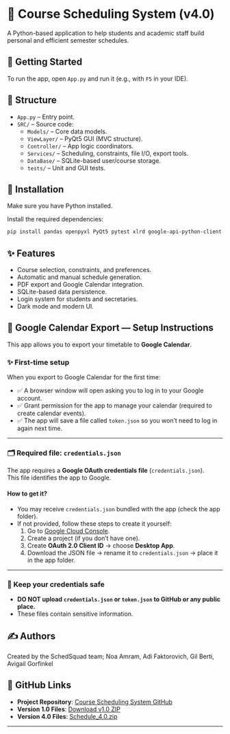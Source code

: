 # 📘 Course Scheduling System (v4.0)

A Python-based application to help students and academic staff build personal and efficient semester schedules.

## 🚀 Getting Started

To run the app, open `App.py` and run it (e.g., with `F5` in your IDE).

## 🧱 Structure

- `App.py` – Entry point.
- `SRC/` – Source code:
  - `Models/` – Core data models.
  - `ViewLayer/` – PyQt5 GUI (MVC structure).
  - `Controller/` – App logic coordinators.
  - `Services/` – Scheduling, constraints, file I/O, export tools.
  - `DataBase/` – SQLite-based user/course storage.
  - `tests/` – Unit and GUI tests.

## 🧪 Installation
Make sure you have Python installed.

Install the required dependencies:

```bash
pip install pandas openpyxl PyQt5 pytest xlrd google-api-python-client google-auth-httplib2 google-auth-oauthlib requests
```

## ✨ Features

- Course selection, constraints, and preferences.
- Automatic and manual schedule generation.
- PDF export and Google Calendar integration.
- SQLite-based data persistence.
- Login system for students and secretaries.
- Dark mode and modern UI.
  
## 📌 Google Calendar Export — Setup Instructions  

This app allows you to export your timetable to **Google Calendar**.

### ✨ First-time setup
When you export to Google Calendar for the first time:
- ✅ A browser window will open asking you to log in to your Google account.
- ✅ Grant permission for the app to manage your calendar (required to create calendar events).
- ✅ The app will save a file called `token.json` so you won’t need to log in again next time.

---

### 🗂 Required file: `credentials.json`
The app requires a **Google OAuth credentials file** (`credentials.json`).  
This file identifies the app to Google.

#### How to get it?
- You may receive `credentials.json` bundled with the app (check the app folder).
- If not provided, follow these steps to create it yourself:
  1. Go to [Google Cloud Console](https://console.cloud.google.com/apis/credentials).  
  2. Create a project (if you don’t have one).  
  3. Create **OAuth 2.0 Client ID** → choose **Desktop App**.  
  4. Download the JSON file → rename it to `credentials.json` → place it in the app folder.

---

### 🔑 Keep your credentials safe
- **DO NOT upload `credentials.json` or `token.json` to GitHub or any public place.**
- These files contain sensitive information.

## ✍️ Authors

Created by the SchedSquad team;
Noa Amram, Adi Faktorovich, Gil Berti, Avigail Gorfinkel

## 🔗 GitHub Links

- **Project Repository**: [Course Scheduling System GitHub](https://github.com/NoaAmram9/-Course-scheduling-system.git)
- **Version 1.0 Files**: [Download v1.0 ZIP](https://github.com/user-attachments/files/19683801/course.scheduling.1.0.zip)
- **Version 4.0 Files**: [Schedule_4.0.zip](https://github.com/user-attachments/files/21024458/Schedule_4.0.zip)



---

